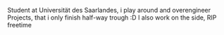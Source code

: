 Student at Universität des Saarlandes, i play around and overengineer Projects, that i only finish half-way trough :D
I also work on the side, RIP freetime 
